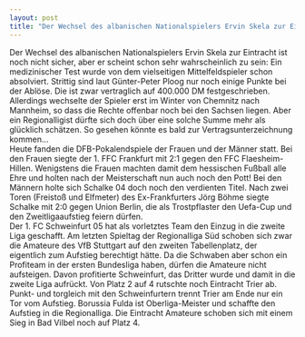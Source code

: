 ```yaml
---
layout: post
title: "Der Wechsel des albanischen Nationalspielers Ervin Skela zur Eintracht ist noch nicht sicher, aber er scheint schon sehr wahrscheinlich zu sein: Ein medizinischer Test wurde von dem vielseitigen Mittelfeldspieler schon absolviert."
---
```


Der Wechsel des albanischen Nationalspielers Ervin Skela zur Eintracht ist noch nicht sicher, aber er scheint schon sehr wahrscheinlich zu sein: Ein medizinischer Test wurde von dem vielseitigen Mittelfeldspieler schon absolviert. Strittig sind laut Günter-Peter Ploog nur noch einige Punkte bei der Ablöse. Die ist zwar vertraglich auf 400.000 DM festgeschrieben. Allerdings wechselte der Spieler erst im Winter von Chemnitz nach Mannheim, so dass die Rechte offenbar noch bei den Sachsen liegen. Aber ein Regionalligist dürfte sich doch über eine solche Summe mehr als glücklich schätzen. So gesehen könnte es bald zur Vertragsunterzeichnung kommen...  
Heute fanden die DFB-Pokalendspiele der Frauen und der Männer statt. Bei den Frauen siegte der 1. FFC Frankfurt mit 2:1 gegen den FFC Flaesheim-Hillen. Wenigstens die Frauen machten damit dem hessischen Fußball alle Ehre und holten nach der Meisterschaft nun auch noch den Pott! Bei den Männern holte sich Schalke 04 doch noch den verdienten Titel. Nach zwei Toren (Freistoß und Elfmeter) des Ex-Frankfurters Jörg Böhme siegte Schalke mit 2:0 gegen Union Berlin, die als Trostpflaster den Uefa-Cup und den Zweitligaaufstieg feiern dürfen.  
Der 1. FC Schweinfurt 05 hat als vorletztes Team den Einzug in die zweite Liga geschafft. Am letzten Spieltag der Regionalliga Süd schoben sich zwar die Amateure des VfB Stuttgart auf den zweiten Tabellenplatz, der eigentlich zum Aufstieg berechtigt hätte. Da die Schwaben aber schon ein Profiteam in der ersten Bundesliga haben, dürfen die Amateure nicht aufsteigen. Davon profitierte Schweinfurt, das Dritter wurde und damit in die zweite Liga aufrückt. Von Platz 2 auf 4 rutschte noch Eintracht Trier ab. Punkt- und torgleich mit den Schweinfurtern trennt Trier am Ende nur ein Tor vom Aufstieg. Borussia Fulda ist Oberliga-Meister und schaffte den Aufstieg in die Regionalliga. Die Eintracht Amateure schoben sich mit einem Sieg in Bad Vilbel noch auf Platz 4.
